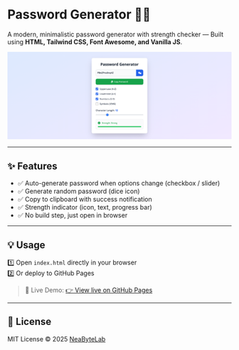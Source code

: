 # Password Generator 🔑🎲

A modern, minimalistic password generator with strength checker — Built using **HTML, Tailwind CSS, Font Awesome, and Vanilla JS**.  

<p align="center">
  <img src="./screenshoot/preview.png" alt="Image Preview"/>
</p>

---

## ✨ Features

- ✅ Auto-generate password when options change (checkbox / slider)
- ✅ Generate random password (dice icon)
- ✅ Copy to clipboard with success notification
- ✅ Strength indicator (icon, text, progress bar)
- ✅ No build step, just open in browser

---

## 💡 Usage

1️⃣ Open `index.html` directly in your browser  
2️⃣ Or deploy to GitHub Pages  

> 🚀 Live Demo: [👉 View live on GitHub Pages](https://neabytelab.github.io/Password-Generator)

---

## 📜 License

MIT License © 2025 [NeaByteLab](https://github.com/NeaByteLab)